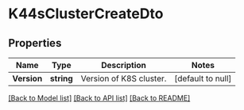 # K44sClusterCreateDto

## Properties
Name | Type | Description | Notes
------------ | ------------- | ------------- | -------------
**Version** | **string** | Version of K8S cluster. | [default to null]

[[Back to Model list]](../README.md#documentation-for-models) [[Back to API list]](../README.md#documentation-for-api-endpoints) [[Back to README]](../README.md)

